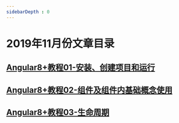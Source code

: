 ```yaml
---
sidebarDepth : 0
---
```



# 2019年11月份文章目录



## [Angular8+教程01-安装、创建项目和运行](./Angular8+教程01-安装、创建项目和运行.md)

## [Angular8+教程02-组件及组件内基础概念使用](./Angular8+教程02-组件及组件内基础概念使用.md)

## [Angular8+教程03-生命周期](./Angular8+教程03-生命周期.md) 
